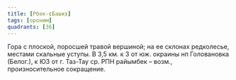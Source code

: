 ```yaml
---
title: [Рбек-❮Баши❯]
tags: [ороним]
quadrants: [З6]
---
```


Гора с плоской, поросшей травой вершиной; на ее склонах редколесье, местами
скальные уступы. В 3,5 км. к З от юж. окраины нп Головановка (Белог.), к ЮЗ от
г. Таз-Тау ср. РПН райымбек –  возм., произносительное сокращение.
